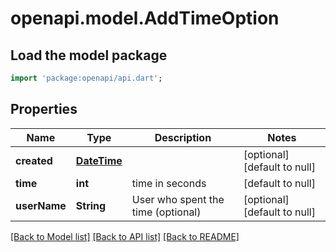 # openapi.model.AddTimeOption

## Load the model package
```dart
import 'package:openapi/api.dart';
```

## Properties
Name | Type | Description | Notes
------------ | ------------- | ------------- | -------------
**created** | [**DateTime**](DateTime.md) |  | [optional] [default to null]
**time** | **int** | time in seconds | [default to null]
**userName** | **String** | User who spent the time (optional) | [optional] [default to null]

[[Back to Model list]](../README.md#documentation-for-models) [[Back to API list]](../README.md#documentation-for-api-endpoints) [[Back to README]](../README.md)



